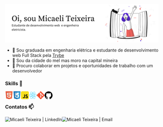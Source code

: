 <img src="https://github.com/micaeliteixeira/micaeliteixeira/blob/master/icons/Pink%20and%20Peach%20Technology%20LinkedIn%20Banner.png">


 - 🔭 Sou graduada em engenharia elétrica e estudante de desenvolvimento web Full Stack pela [Trybe](https://www.betrybe.com)
 - 🌱 Sou da cidade do mel mas moro na capital mineira
 - 🤝 Procuro colaborar em projetos e oportunidades de trabalho com um desenvolvedor


### Skills 🎯

<img align="left" alt="HTML5" width="26px" src="https://github.com/micaeliteixeira/micaeliteixeira/blob/master/icons/html5.png" />
<img align="left" alt="CSS3" width="26px" src="https://github.com/micaeliteixeira/micaeliteixeira/blob/master/icons/css3.png" />
<img align="left" alt="JavaScript" width="26px" src="https://github.com/micaeliteixeira/micaeliteixeira/blob/master/icons/javascript.png" />
<img align="left" alt="React" width="26px" src="https://github.com/micaeliteixeira/micaeliteixeira/blob/master/icons/react.png" />
<img align="left" alt="Git" width="26px" src="https://github.com/micaeliteixeira/micaeliteixeira/blob/master/icons/git.png" />
<img align="left" alt="GitHub" width="26px" src="https://github.com/micaeliteixeira/micaeliteixeira/blob/master/icons/github.png" />

<br/>

### Contatos 📫 

[<img align="left" alt="Micaeli Teixeira | LinkedIn"   src="https://img.shields.io/badge/LinkedIn-0077B5?style=for-the-badge&logo=linkedin&logoColor=white" />](https://www.linkedin.com/in/micaeli-teixeira/)
[<img align="left" alt="Micaeli Teixeira | Email"  src="https://img.shields.io/badge/Gmail-D14836?style=for-the-badge&logo=gmail&logoColor=white" />](mailto:luime6@gmail.com)




